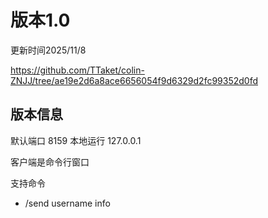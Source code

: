# 版本1.0

更新时间2025/11/8

https://github.com/TTaket/colin-ZNJJ/tree/ae19e2d6a8ace6656054f9d6329d2fc99352d0fd



## 版本信息

默认端口 8159  本地运行 127.0.0.1



客户端是命令行窗口

支持命令

- /send username info
